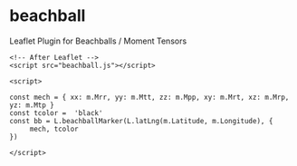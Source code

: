 # beachball
Leaflet Plugin for Beachballs / Moment Tensors

```
<!-- After Leaflet -->
<script src="beachball.js"></script>

<script>

const mech = { xx: m.Mrr, yy: m.Mtt, zz: m.Mpp, xy: m.Mrt, xz: m.Mrp, yz: m.Mtp }
const tcolor =  'black'
const bb = L.beachballMarker(L.latLng(m.Latitude, m.Longitude), {
     mech, tcolor
})

</script>

```
